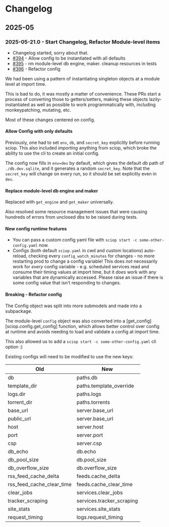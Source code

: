 # Changelog

## 2025-05

### 2025-05-21.0 - Start Changelog, Refactor Module-level items

- Changelog started, sorry about that.
- [#394](https://codeberg.org/Safeguarding/sciop/pulls/394) - Allow config to be instantiated with all defaults
- [#395](https://codeberg.org/Safeguarding/sciop/pulls/395) - rm module-level db engine, maker. cleanup resources in tests
- [#396](https://codeberg.org/Safeguarding/sciop/pulls/396) - Refactor config

We had been using a pattern of instantiating singleton objects at a module level at import time.

This is bad to do, it was mostly a matter of convenience.
These PRs start a process of converting those to getters/setters,
making these objects lazily-instantiated as well as possible to
work programmatically with, including monkeypatching, mutating, etc.

Most of these changes centered on config.

#### Allow Config with only defaults

Previously, one had to set `env`, `db`, and `secret_key` explicitly before running sciop.
This also included *importing* anything from sciop, which broke the ability to
use the cli to create an initial config. 

The config now fills in `env=dev` by default, which gives the default db path of `./db.dev.sqlite`,
and it generates a random `secret_key`.
Note that the `secret_key` will change on every run,
so it should be set explicitly even in `dev`.

#### Replace module-level db engine and maker

Replaced with `get_engine` and `get_maker` universally.

Also resolved some resource management issues that were causing hundreds of errors from unclosed dbs
to be raised during tests.

#### New config runtime features

- You can pass a custom config yaml file with `sciop start -c some-other-config.yaml` now.
- Configs (both default `sciop.yaml` in cwd and custom locations) auto-reload,
  checking every `config_watch_minutes` for changes - no more restarting prod to change a config variable!
  This does *not* necessarily work for *every* config variable - e.g. scheduled services
  read and consume their timing values at import time, but it *does* work with any variables
  that are dynamically accessed. Please raise an issue if there is some config value that isn't responding to changes.

#### Breaking - Refactor config

The Config object was split into more submodels and made into a subpackage.

The module-level `config` object was also converted into a [get_config][sciop.config.get_config]
function, which allows better control over config at runtime and avoids
needing to load and validate a config at import time.

This also allowed us to add a `sciop start -c some-other-config.yaml` cli option :)

Existing configs will need to be modified to use the new keys:

| Old                       | New                       |
|---------------------------|---------------------------|
| db                        | paths.db                  |
| template_dir              | paths.template_override   |
| logs.dir                  | paths.logs                |
| torrent_dir               | paths.torrents            |
| base_url                  | server.base_url           |
| public_url                | server.base_url           |
| host                      | server.host               |
| port                      | server.port               |
| csp                       | server.csp                |
| db_echo                   | db.echo                   |
| db_pool_size              | db.pool_size              |
| db_overflow_size          | db.overflow_size          |
| rss_feed_cache_delta      | feeds.cache_delta         |
| rss_feed_cache_clear_time | feeds.cache_clear_time    |
| clear_jobs                | services.clear_jobs       |
| tracker_scraping          | services.tracker_scraping |
| site_stats                | services.site_stats       |
| request_timing            | logs.request_timing       |


